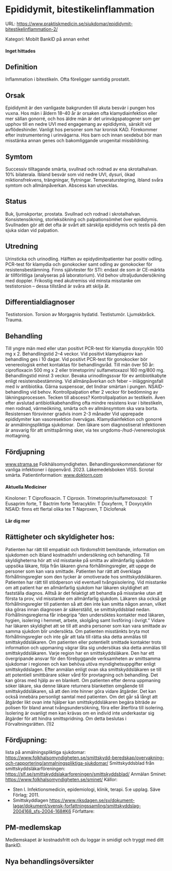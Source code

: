 # Epididymit, bitestikelinflammation

URL: https://www.praktiskmedicin.se/sjukdomar/epididymit-bitestikelinflammation-2/



Kategori: Mobilt BankID på annan enhet

#### Inget hittades

## Definition

Inflammation i bitestikeln. Ofta föreligger samtidig prostatit.

## Orsak

Epididymit är den vanligaste bakgrunden till akuta besvär i pungen hos vuxna. Hos män i åldern 18–40 år är orsaken ofta klamydiainfektion eller mer sällan gonorré, och hos äldre män är det urinvägspatogener som ger upphov till en nedre UVI med engagemang av epididymis, särskilt vid avflödeshinder. Vanligt hos personer som har kronisk KAD. Förekommer efter instrumentering i urinvägarna. Hos barn och innan sexdebut bör man misstänka annan genes och bakomliggande urogenital missbildning.

## Symtom

Successiv tilltagande smärta, svullnad och rodnad av ena skrotalhalvan. 10% bilaterala. Ibland besvär som vid nedre UVI, dysuri, ökad miktionsfrekvens, trängningar, flytningar. Temperaturstegring, ibland svåra symtom och allmänpåverkan. Abscess kan utvecklas.

## Status

Buk, ljumskportar, prostata. Svullnad och rodnad i skrotalhalvan. Konsistensökning, storleksökning och palpationsömhet över epididymis. Svullnaden gör att det ofta är svårt att särskilja epididymis och testis på den sjuka sidan vid palpation.

## Utredning

Urinsticka och urinodling. Hälften av epidydimitpatienter har positiv odling.
PCR-test för klamydia och gonokocker samt odling av gonokocker för resistensbestämning.
Finns självtester för STI: endast de som är CE-märkta är tillförlitliga (analyseras på laboratorium).
Vid behov ultraljudundersökning med doppler.
Frikostig med akutremiss vid minsta misstanke om testistorsion – dessa tillstånd är svåra att skilja åt.

## Differentialdiagnoser

Testistorsion. Torsion av Morgagnis hydatid. Testistumör. Ljumskbråck. Trauma.

## Behandling

Till yngre män med eller utan positivt PCR-test för klamydia doxycyklin 100 mg x 2. Behandlingstid 2–4 veckor. Vid positivt klamydiaprov kan behandling ges i 10 dagar.
Vid positivt PCR-test för gonokocker bör venereologisk enhet kontaktas för behandlingsråd.
Till män över 50 år: ciprofloxacin 500 mg x 2 eller trimetoprim/ sulfametoxazol 160 mg/800 mg. Behandlingstid minst 3 veckor. Bevaka urinodlingssvar för ev antibiotikabyte enligt resistensbestämning.
Vid allmänpåverkan och feber – inläggningsfall med iv antibiotika.
Gärna suspensoar, det lindrar smärtan i pungen.
NSAID-behandling vid behov.
Kontrollpalpation efter 2 veckor för bedömning av läkningsprocessen. Tecken till abscess? Kontrollpalpation av testikeln. Även efter avslutad antibiotikabehandling ofta mindre resistens kvar i bitestikeln, men rodnad, värmeökning, smärta och ev allmänsymtom ska vara borta. Resistensen försvinner gradvis inom 2-3 månader Vid upprepade epididymiter kan vasoresektion övervägas.
Klamydiainfektion och gonorré är anmälningspliktiga sjukdomar.  Den läkare som diagnostiserat infektionen är ansvarig för att smittspårning sker, via tex ungdoms-/hud-/venereologisk mottagning.

## Fördjupning

www.strama.se
Folkhälsomyndigheten. Behandlingsrekommendationer för vanliga infektioner i öppenvård. 2023.
Läkemedelsboken
VISS. Scrotal smärta.
Patientinformation: www.doktorn.com

#### Aktuella Mediciner

Kinoloner: T Ciprofloxacin. T Ciproxin.
Trimetoprim/sulfametoxazol:  T Eusaprim forte, T Bactrim forte
Tetracyklin: T Doxyferm, T Doxycyklin
NSAID: finns ett flertal olika tex T Naproxen, T Diclofenak

#### Lär dig mer

## Rättigheter och skyldigheter hos:

Patienten har rätt till empatiskt och fördomsfritt bemötande, information om sjukdomen och ibland kostnadsfri undersökning och behandling. Till skyldigheterna hör att vid misstanke på smitta av allmänfarlig sjukdom uppsöka läkare, följa från läkaren givna förhållningsregler, att uppge de personer som kan vara smittade.
Patienten har rätt att överklaga förhållningsregler som den tycker är omotiverade hos smittskyddsläkaren. Patienten har rätt till stödperson vid eventuell tvångsisolering.
Vid misstanke om att patient har en allmänfarlig sjukdom har läkaren skyldighet att fastställa diagnos. Alltså är det felaktigt att behandla på misstanke utan att första ta prov, vid misstanke om allmänfarlig sjukdom. Läkaren ska också ge förhållningsregler till patienten så att den inte kan smitta någon annan, vilket ska göras innan diagnosen är säkerställd, se smittskyddsblad nedan. Förhållningsreglerna får inbegripa ”den undersöktes kontakter med läkaren, hygien, isolering i hemmet, arbete, skolgång samt livsföring i övrigt.”
Vidare har läkaren skyldighet att se till att andra personer som kan vara smittade av samma sjukdom blir undersökta. Om patienten misstänkts bryta mot förhållningsregler och inte går att tala till rätta ska detta anmälas till smittskyddsläkaren. Om patienten eller potentiellt smittade kontakter trots information och uppmaning vägrar låta sig undersökas ska detta anmälas till smittskyddsläkaren.
Varje region har en smittskyddsläkare. Den har ett övergripande ansvar för den förebyggande verksamheten av smittsamma sjukdomar i regionen och kan behöva utöva myndighetsuppgifter enligt smittskyddslagen. Efter anmälan enligt ovan ska smittskyddsläkaren se till att potentiell smittbärare söker vård för provtagning och behandling. Det kan göras med hjälp av en blankett. Om patienten efter denna uppmaning söker läkare, ska denne läkare returnera blanketten omgående till smittskyddsläkaren, så att den inte hinner göra vidare åtgärder. Det kan också innebära personligt samtal med patienten.
Om det går så långt att åtgärder likt ovan inte hjälper kan smittskyddsläkaren begära biträde av polisen för bland annat tvångsundersökning, föra eller återföra till isolering. Isolering är ovanligt men kan krävas om en individ inte underkastar sig åtgärder för att hindra smittspridning. Om detta beslutas i Förvaltningsrätten.
(1)2

## Fördjupning:

lista på anmälningspliktiga sjukdomar: https://www.folkhalsomyndigheten.se/smittskydd-beredskap/overvakning-och-rapportering/anmalningspliktiga-sjukdomar/
Smittskyddsblad från smittskyddsläkarföreningen: https://slf.se/smittskyddslakarforeningen/smittskyddsblad/
Anmälan Sminet: https://www.folkhalsomyndigheten.se/sminet/
Källor:
- Sten I. Infektionsmedicin, epidemiologi, klinik, terapi. 5:e upplag. Säve Förlag; 2011.
- Smittskyddlagen https://www.riksdagen.se/sv/dokument-lagar/dokument/svensk-forfattningssamling/smittskyddslag-2004168_sfs-2004-168#K6
Författare:

## PM-medlemskap

Medlemskapet är kostnadsfritt och du loggar in smidigt och tryggt med ditt BankID.

## Nya behandlingsöversikter

